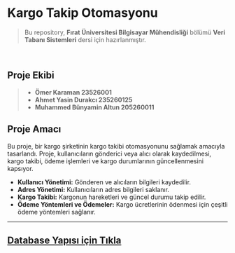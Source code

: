# **Kargo Takip Otomasyonu**

> Bu repository, **Fırat Üniversitesi Bilgisayar Mühendisliği** bölümü **Veri Tabanı Sistemleri** dersi için hazırlanmıştır.

</br>

## Proje Ekibi

> - **Ömer Karaman 23526001**
> - **Ahmet Yasin Durakcı 235260125**
> - **Muhammed Bünyamin Altun 205260011**
>   </br>

## Proje Amacı

Bu proje, bir kargo şirketinin kargo takibi otomasyonunu sağlamak amacıyla tasarlandı.
Proje, kullanıcıların gönderici veya alıcı olarak kaydedilmesi, kargo takibi, ödeme işlemleri ve kargo durumlarının güncellenmesini kapsıyor.

- **Kullanıcı Yönetimi:** Gönderen ve alıcıların bilgileri kaydedilir.
- **Adres Yönetimi:** Kullanıcıların adres bilgileri saklanır.
- **Kargo Takibi:** Kargonun hareketleri ve güncel durumu takip edilir.
- **Ödeme Yöntemleri ve Ödemeler:** Kargo ücretlerinin ödenmesi için çeşitli ödeme yöntemleri sağlanır.

---

## [Database Yapısı için Tıkla](databaseStruct.md)
